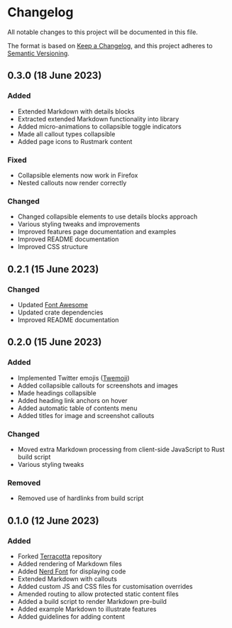 # Changelog

[Font Awesome]:        https://fontawesome.com/
[Keep a Changelog]:    https://keepachangelog.com/en/1.0.0/
[Nerd Font]:           https://www.nerdfonts.com/
[Semantic Versioning]: https://semver.org/spec/v2.0.0.html
[Terracotta]:          https://crates.io/crates/terracotta
[Twemoji]:             https://twemoji.twitter.com/

All notable changes to this project will be documented in this file.

The format is based on [Keep a Changelog][], and this project adheres to
[Semantic Versioning][].


## 0.3.0 (18 June 2023)

### Added

  - Extended Markdown with details blocks
  - Extracted extended Markdown functionality into library
  - Added micro-animations to collapsible toggle indicators
  - Made all callout types collapsible
  - Added page icons to Rustmark content

### Fixed

  - Collapsible elements now work in Firefox
  - Nested callouts now render correctly

### Changed

  - Changed collapsible elements to use details blocks approach
  - Various styling tweaks and improvements
  - Improved features page documentation and examples
  - Improved README documentation
  - Improved CSS structure


## 0.2.1 (15 June 2023)

### Changed

  - Updated [Font Awesome][]
  - Updated crate dependencies
  - Improved README documentation


## 0.2.0 (15 June 2023)

### Added

  - Implemented Twitter emojis ([Twemoji][])
  - Added collapsible callouts for screenshots and images
  - Made headings collapsible
  - Added heading link anchors on hover
  - Added automatic table of contents menu
  - Added titles for image and screenshot callouts

### Changed

  - Moved extra Markdown processing from client-side JavaScript to Rust build
    script
  - Various styling tweaks

### Removed

  - Removed use of hardlinks from build script


## 0.1.0 (12 June 2023)

### Added

  - Forked [Terracotta][] repository
  - Added rendering of Markdown files
  - Added [Nerd Font][] for displaying code
  - Extended Markdown with callouts
  - Added custom JS and CSS files for customisation overrides
  - Amended routing to allow protected static content files
  - Added a build script to render Markdown pre-build
  - Added example Markdown to illustrate features
  - Added guidelines for adding content


